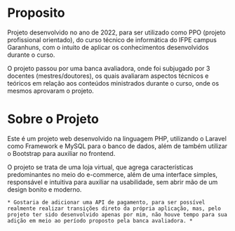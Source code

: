 # Proposito
    
Projeto desenvolvido no ano de 2022, para ser utilizado como PPO (projeto profissional orientado), do curso técnico de informática do IFPE campus Garanhuns, com o intuito de aplicar os conhecimentos desenvolvidos durante o curso. 

O projeto passou por uma banca avaliadora, onde foi subjugado por 3 docentes (mestres/doutores), os quais avaliaram aspectos técnicos e teóricos em relação aos conteúdos ministrados durante o curso, onde os mesmos aprovaram o projeto.

# Sobre o Projeto

Este é um projeto web desenvolvido na linguagem PHP, utilizando o Laravel como Framework e MySQL para o banco de dados, além de também utilizar o Bootstrap para auxiliar no frontend.
    
O projeto se trata de uma loja virtual, que agrega características predominantes no meio do e-commerce, além de uma interface simples, responsável e intuitiva para auxiliar na usabilidade, sem abrir mão de um design bonito e moderno.
    
    * Gostaria de adicionar uma API de pagamento, para ser possível realmente realizar transições direto da própria aplicação, mas, pelo projeto ter sido desenvolvido apenas por mim, não houve tempo para sua adição em meio ao período proposto pela banca avaliadora. *
